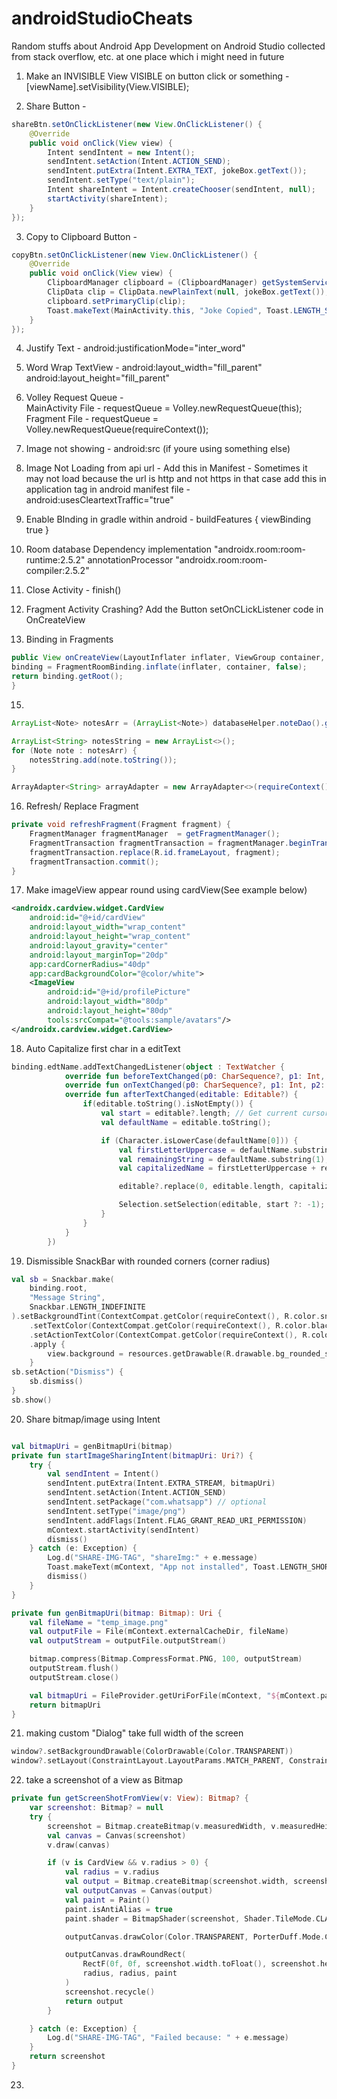 # androidStudioCheats
Random stuffs about Android App Development on Android Studio collected from stack overflow, etc. at one place which i might need in future

1. Make an INVISIBLE View VISIBLE on button click or something - 
    [viewName].setVisibility(View.VISIBLE);

2. Share Button - 
```java
shareBtn.setOnClickListener(new View.OnClickListener() {
    @Override
    public void onClick(View view) {
        Intent sendIntent = new Intent();
        sendIntent.setAction(Intent.ACTION_SEND);
        sendIntent.putExtra(Intent.EXTRA_TEXT, jokeBox.getText());
        sendIntent.setType("text/plain");
        Intent shareIntent = Intent.createChooser(sendIntent, null);
        startActivity(shareIntent);
    }
});
```
 
3. Copy to Clipboard Button - 
```java
copyBtn.setOnClickListener(new View.OnClickListener() {
    @Override
    public void onClick(View view) {
        ClipboardManager clipboard = (ClipboardManager) getSystemService(Context.CLIPBOARD_SERVICE);
        ClipData clip = ClipData.newPlainText(null, jokeBox.getText());
        clipboard.setPrimaryClip(clip);
        Toast.makeText(MainActivity.this, "Joke Copied", Toast.LENGTH_SHORT).show();
    }
});
```

4. Justify Text - android:justificationMode="inter_word"

5. Word Wrap TextView - 
    android:layout_width="fill_parent"
    android:layout_height="fill_parent"

7. Volley Request Queue -  
      MainActivity File - requestQueue = Volley.newRequestQueue(this);
      Fragment File - requestQueue = Volley.newRequestQueue(requireContext());

8. Image not showing -
      android:src (if youre using something else)

9. Image Not Loading from api url - 
      Add this in Manifest - <uses-permission android:name="android.permission.ACCESS_NETWORK_STATE"/>
      Sometimes it may not load because the url is http and not https in that case add this in application tag in android manifest file - 
        android:usesCleartextTraffic="true"

10. Enable BInding 
    in gradle within android - buildFeatures { viewBinding true }

11. Room database Dependency
    implementation "androidx.room:room-runtime:2.5.2"
    annotationProcessor "androidx.room:room-compiler:2.5.2"

12. Close Activity - finish()

13. Fragment Activity Crashing? Add the Button setOnCLickListener code in OnCreateView 

14. Binding in Fragments
```java
public View onCreateView(LayoutInflater inflater, ViewGroup container, Bundle savedInstanceState) {
binding = FragmentRoomBinding.inflate(inflater, container, false);
return binding.getRoot();
}
```

15.     
```java
ArrayList<Note> notesArr = (ArrayList<Note>) databaseHelper.noteDao().getAllNotes();

ArrayList<String> notesString = new ArrayList<>();
for (Note note : notesArr) {
    notesString.add(note.toString());
}

ArrayAdapter<String> arrayAdapter = new ArrayAdapter<>(requireContext(), android.R.layout.simple_list_item_1, notesString);
```

16. Refresh/ Replace Fragment
```java
private void refreshFragment(Fragment fragment) {
    FragmentManager fragmentManager  = getFragmentManager();
    FragmentTransaction fragmentTransaction = fragmentManager.beginTransaction();
    fragmentTransaction.replace(R.id.frameLayout, fragment);
    fragmentTransaction.commit();
}
```

17. Make imageView appear round using cardView(See example below)

```xml
<androidx.cardview.widget.CardView
    android:id="@+id/cardView"
    android:layout_width="wrap_content"
    android:layout_height="wrap_content"
    android:layout_gravity="center"
    android:layout_marginTop="20dp"
    app:cardCornerRadius="40dp"
    app:cardBackgroundColor="@color/white">
    <ImageView
        android:id="@+id/profilePicture"
        android:layout_width="80dp"
        android:layout_height="80dp"
        tools:srcCompat="@tools:sample/avatars"/>
</androidx.cardview.widget.CardView>
```

18. Auto Capitalize first char in a editText
```kotlin
binding.edtName.addTextChangedListener(object : TextWatcher {
            override fun beforeTextChanged(p0: CharSequence?, p1: Int, p2: Int, p3: Int) {}
            override fun onTextChanged(p0: CharSequence?, p1: Int, p2: Int, p3: Int) {}
            override fun afterTextChanged(editable: Editable?) {
                if(editable.toString().isNotEmpty()) {
                    val start = editable?.length; // Get current cursor position (end)
                    val defaultName = editable.toString();

                    if (Character.isLowerCase(defaultName[0])) {
                        val firstLetterUppercase = defaultName.substring(0, 1).toUpperCase();
                        val remainingString = defaultName.substring(1);
                        val capitalizedName = firstLetterUppercase + remainingString;

                        editable?.replace(0, editable.length, capitalizedName);

                        Selection.setSelection(editable, start ?: -1);
                    }
                }
            }
        })
```

19. Dismissible SnackBar with rounded corners (corner radius)
```kotlin
val sb = Snackbar.make(
    binding.root,
    "Message String",
    Snackbar.LENGTH_INDEFINITE
).setBackgroundTint(ContextCompat.getColor(requireContext(), R.color.snackbar_bg_yellow))
    .setTextColor(ContextCompat.getColor(requireContext(), R.color.black))
    .setActionTextColor(ContextCompat.getColor(requireContext(), R.color.red))
    .apply {
        view.background = resources.getDrawable(R.drawable.bg_rounded_snackbar, null)
    }
sb.setAction("Dismiss") {
    sb.dismiss()
}
sb.show()
```

20. Share bitmap/image using Intent
```kotlin

val bitmapUri = genBitmapUri(bitmap)
private fun startImageSharingIntent(bitmapUri: Uri?) {
    try {
        val sendIntent = Intent()
        sendIntent.putExtra(Intent.EXTRA_STREAM, bitmapUri)
        sendIntent.setAction(Intent.ACTION_SEND)
        sendIntent.setPackage("com.whatsapp") // optional
        sendIntent.setType("image/png")
        sendIntent.addFlags(Intent.FLAG_GRANT_READ_URI_PERMISSION)
        mContext.startActivity(sendIntent)
        dismiss()
    } catch (e: Exception) {
        Log.d("SHARE-IMG-TAG", "shareImg:" + e.message)
        Toast.makeText(mContext, "App not installed", Toast.LENGTH_SHORT).show()
        dismiss()
    }
}

private fun genBitmapUri(bitmap: Bitmap): Uri {
    val fileName = "temp_image.png"
    val outputFile = File(mContext.externalCacheDir, fileName)
    val outputStream = outputFile.outputStream()

    bitmap.compress(Bitmap.CompressFormat.PNG, 100, outputStream)
    outputStream.flush()
    outputStream.close()

    val bitmapUri = FileProvider.getUriForFile(mContext, "${mContext.packageName}.fileprovider", outputFile)
    return bitmapUri
}
```

21. making custom "Dialog" take full width of the screen
```kotlin
window?.setBackgroundDrawable(ColorDrawable(Color.TRANSPARENT))
window?.setLayout(ConstraintLayout.LayoutParams.MATCH_PARENT, ConstraintLayout.LayoutParams.WRAP_CONTENT)
```

22. take a screenshot of a view as Bitmap
```kotlin
private fun getScreenShotFromView(v: View): Bitmap? {
    var screenshot: Bitmap? = null
    try {
        screenshot = Bitmap.createBitmap(v.measuredWidth, v.measuredHeight, Bitmap.Config.ARGB_8888)
        val canvas = Canvas(screenshot)
        v.draw(canvas)

        if (v is CardView && v.radius > 0) {
            val radius = v.radius
            val output = Bitmap.createBitmap(screenshot.width, screenshot.height, Bitmap.Config.ARGB_8888)
            val outputCanvas = Canvas(output)
            val paint = Paint()
            paint.isAntiAlias = true
            paint.shader = BitmapShader(screenshot, Shader.TileMode.CLAMP, Shader.TileMode.CLAMP)

            outputCanvas.drawColor(Color.TRANSPARENT, PorterDuff.Mode.CLEAR)

            outputCanvas.drawRoundRect(
                RectF(0f, 0f, screenshot.width.toFloat(), screenshot.height.toFloat()),
                radius, radius, paint
            )
            screenshot.recycle()
            return output
        }

    } catch (e: Exception) {
        Log.d("SHARE-IMG-TAG", "Failed because: " + e.message)
    }
    return screenshot
}
```

23. 
